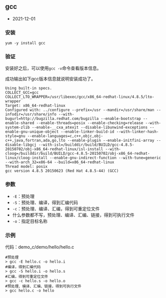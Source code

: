 ## gcc

- 2021-12-01

### 安装

```shell
yum -y install gcc
```

### 验证

安装好之后，可以使用`gcc -v`命令查看版本信息。

成功输出如下gcc版本信息就说明安装成功了。

```
Using built-in specs.
COLLECT_GCC=gcc
COLLECT_LTO_WRAPPER=/usr/libexec/gcc/x86_64-redhat-linux/4.8.5/lto-wrapper
Target: x86_64-redhat-linux
Configured with: ../configure --prefix=/usr --mandir=/usr/share/man --infodir=/usr/share/info --with-bugurl=http://bugzilla.redhat.com/bugzilla --enable-bootstrap --enable-shared --enable-threads=posix --enable-checking=release --with-system-zlib --enable-__cxa_atexit --disable-libunwind-exceptions --enable-gnu-unique-object --enable-linker-build-id --with-linker-hash-style=gnu --enable-languages=c,c++,objc,obj-c++,java,fortran,ada,go,lto --enable-plugin --enable-initfini-array --disable-libgcj --with-isl=/builddir/build/BUILD/gcc-4.8.5-20150702/obj-x86_64-redhat-linux/isl-install --with-cloog=/builddir/build/BUILD/gcc-4.8.5-20150702/obj-x86_64-redhat-linux/cloog-install --enable-gnu-indirect-function --with-tune=generic --with-arch_32=x86-64 --build=x86_64-redhat-linux
Thread model: posix
gcc version 4.8.5 20150623 (Red Hat 4.8.5-44) (GCC)
```

### 参数

- `-E`：预处理
- `-S`：预处理、编译，得到汇编代码
- `-c`：预处理、编译、汇编，得到可重定位文件
- 什么参数都不写，预处理、编译、汇编、链接，得到可执行文件
- `-o`：指定目标名称

### 示例

代码：demo_c/demo/hello/hello.c

```shell
#预处理
> gcc -E hello.c -o hello.i
#编译，得到汇编代码
> gcc -S hello.i -o hello.s
#汇编，得到可重定位文件
> gcc -c hello.s -o hello.o
#预处理、编译、汇编、链接，得到可执行文件
> gcc hello.c -o hello
```
